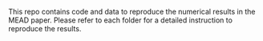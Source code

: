 
This repo contains code and data to reproduce the numerical results in the MEAD paper. Please refer to each folder for a detailed instruction to reproduce the results. 